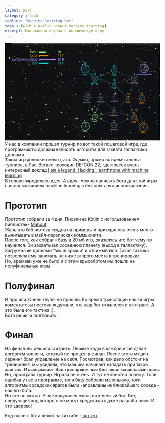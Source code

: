 ```yaml
---
layout: post
category : tech
tagline: "Machine-learning bot"
tags : [Github Kotlin Mahout Machine-learning]
excerpt: Как машина играла в космическую игру
---
```

![Space Marines EPAM Challenge](/images/space-marines.png) 
У нас в компании прошел турнир по вот такой пошаговой игре, где программисты должны написать 
алгоритм для захвата галлактики дронами.  
Таких игр довольно много, ага. Однако, прямо во время анонса турнира, в Лас-Вегасе проходил DEFCON 22, где я засек очень интересный доклад [I am a legend: Hacking Hearthstone with machine learning](https://www.defcon.org/html/defcon-22/dc-22-speakers.html)  
В голове зародилась идея. А вдруг можно написать бота для этой игры с использованием machine learning и без опыта его использования.  

# Прототип
Прототип собрали за 4 дня. Писали на Kotlin с использованием библиотеки [Mahout](https://mahout.apache.org/).  
Жаль что библиотека скудна на примеры и приходилось очень много вычитывать в мейл-переписках коммьюнити.  
После того, как собрали базу в 20 мб игр, оказалось что бот чему-то научился. Он захватывал соседнюю планету (выход в галлактику). Загружал ее дронами "выше крыши" и отсижывался. Такая тактика позволяла ему занимать не ниже второго места в тренировках.  
Но, времени уже не было и с этим крысоботом мы пошли на полуфинальные игры

# Полуфинал
И прошли. Очень глупо, но прошли. Во время трансляции нашей игры коментаторы постоянно думали, что наш бот отвалился и не играет. А это была его тактика ;).  
Бота решили подтюнить.

# Финал
На финал мы решили схитрить. Первые ходы в каждой игре делал алгоритм коллеги, который не прошел в финал. После этого машин лернинг брал управление на себя. Посмотрев, как дело обстоит на тренировке, мы увидели, что машина начинает нападать при такой завязке. И выигрывает. Все тренировочные бои такая машина выиграла.  
Но, проиграла турнир. Играла не очень. И тут не понятно почему. Толи ошибка у нас в программе, толи базу собрали маленькую, толи алгоритмы соседских врагов были направлены на ближайшего соседа - нашего бота.  
Но это не важно. У нас получился очень интересный бот. Бот, следующий ход которого не могут предсказать даже разработчики. И это здорово!

Код нашего бота лежит на гитхабе - [вот тут](https://github.com/WonderBeat/suchmarines)